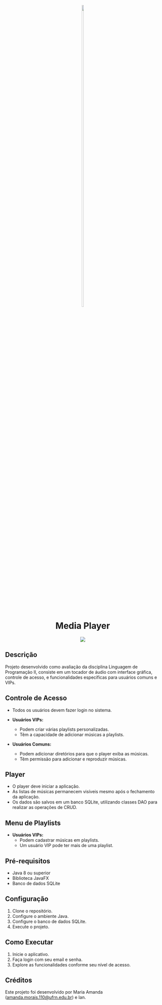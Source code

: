 
<div align="center">
  <img src="https://github.com/mariamandafm/MediaPlayer/assets/67834977/44e50eba-9593-4aea-bada-d219c391eb99"  width="10%" height="50%">
  <h1>Media Player</h1>
  <img src="https://github.com/mariamandafm/MediaPlayer/assets/67834977/e98e17f4-42a0-41b2-bd98-ca55b0a19c00">
</div>

## Descrição
Projeto desenvolvido como avaliação da disciplina Linguagem de Programação II, consiste em um tocador de áudio com interface gráfica, controle de acesso, e funcionalidades específicas para usuários comuns e VIPs.

## Controle de Acesso

- Todos os usuários devem fazer login no sistema.
  
- **Usuários VIPs:**
  - Podem criar várias playlists personalizadas.
  - Têm a capacidade de adicionar músicas a playlists.

- **Usuários Comuns:**
  - Podem adicionar diretórios para que o player exiba as músicas.
  - Têm permissão para adicionar e reproduzir músicas.

## Player

- O player deve iniciar a aplicação.
- As listas de músicas permanecem visíveis mesmo após o fechamento da aplicação.
- Os dados são salvos em um banco SQLite, utilizando classes DAO para realizar as operações de CRUD.

## Menu de Playlists

- **Usuários VIPs:**
  - Podem cadastrar músicas em playlists.
  - Um usuário VIP pode ter mais de uma playlist.

## Pré-requisitos

- Java 8 ou superior
- Biblioteca JavaFX
- Banco de dados SQLite

## Configuração

1. Clone o repositório.
2. Configure o ambiente Java.
3. Configure o banco de dados SQLite.
4. Execute o projeto.

## Como Executar

1. Inicie o aplicativo.
2. Faça login com seu email e senha.
3. Explore as funcionalidades conforme seu nível de acesso.

## Créditos

Este projeto foi desenvolvido por Maria Amanda (amanda.morais.110@ufrn.edu.br) e Ian.
